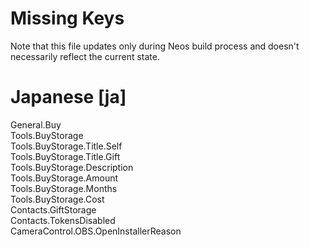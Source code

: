 # Missing Keys
Note that this file updates only during Neos build process and doesn't necessarily reflect the current state.

# Japanese [ja]
General.Buy  
Tools.BuyStorage  
Tools.BuyStorage.Title.Self  
Tools.BuyStorage.Title.Gift  
Tools.BuyStorage.Description  
Tools.BuyStorage.Amount  
Tools.BuyStorage.Months  
Tools.BuyStorage.Cost  
Contacts.GiftStorage  
Contacts.TokensDisabled  
CameraControl.OBS.OpenInstallerReason  

